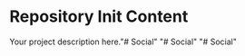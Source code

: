 Repository Init Content
=======================

Your project description here."# Social" 
"# Social" 
"# Social" 
